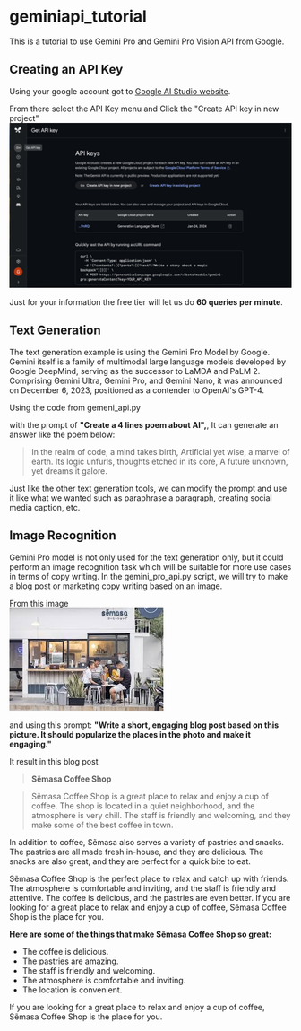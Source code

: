 # geminiapi_tutorial

This is a tutorial to use Gemini Pro and Gemini Pro Vision API from Google.

## Creating an API Key

Using your google account got to [Google AI Studio website](https://makersuite.google.com/app/prompts/new_freeform). 

From there select the API Key menu and Click the "Create API key in new project"
![google_ai](asset/google_ai_studio.jpeg)

Just for your information the free tier will let us do **60 queries per minute**.

## Text Generation
The text generation example is using the Gemini Pro Model by Google. Gemini itself is a family of multimodal large language models developed by Google DeepMind, serving as the successor to LaMDA and PaLM 2. Comprising Gemini Ultra, Gemini Pro, and Gemini Nano, it was announced on December 6, 2023, positioned as a contender to OpenAI's GPT-4.

Using the code from gemeni_api.py

with the prompt of **"Create a 4 lines poem about AI",**, It can generate an answer like the poem below:

> In the realm of code, a mind takes birth,
> Artificial yet wise, a marvel of earth.
> Its logic unfurls, thoughts etched in its core,
> A future unknown, yet dreams it galore.

Just like the other text generation tools, we can modify the prompt and use it like what we wanted such as paraphrase a paragraph, creating social media caption, etc.

## Image Recognition
Gemini Pro model is not only used for the text generation only, but it could perform an image recognition task which will be suitable for more use cases in terms of copy writing. In the gemini_pro_api.py script, we will try to make a blog post or marketing copy writing based on an image.

From this image
<br>
![coffee_shop](asset/images.jpeg)

and using this prompt: **"Write a short, engaging blog post based on this picture. It should popularize the places in the photo and make it engaging."**

It result in this blog post

> **Sẽmasa Coffee Shop**

> Sẽmasa Coffee Shop is a great place to relax and enjoy a cup of coffee. The shop is located in a quiet neighborhood, and the atmosphere is very chill. The staff is friendly and welcoming, and they make some of the best coffee in town.

In addition to coffee, Sẽmasa also serves a variety of pastries and snacks. The pastries are all made fresh in-house, and they are delicious. The snacks are also great, and they are perfect for a quick bite to eat.

Sẽmasa Coffee Shop is the perfect place to relax and catch up with friends. The atmosphere is comfortable and inviting, and the staff is friendly and attentive. The coffee is delicious, and the pastries are even better. If you are looking for a great place to relax and enjoy a cup of coffee, Sẽmasa Coffee Shop is the place for you.

**Here are some of the things that make Sẽmasa Coffee Shop so great:**

* The coffee is delicious.
* The pastries are amazing.
* The staff is friendly and welcoming.
* The atmosphere is comfortable and inviting.
* The location is convenient.

If you are looking for a great place to relax and enjoy a cup of coffee, Sẽmasa Coffee Shop is the place for you.
